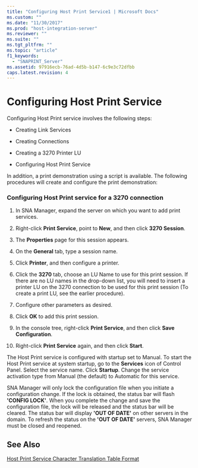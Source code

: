 ```yaml
---
title: "Configuring Host Print Service1 | Microsoft Docs"
ms.custom: ""
ms.date: "11/30/2017"
ms.prod: "host-integration-server"
ms.reviewer: ""
ms.suite: ""
ms.tgt_pltfrm: ""
ms.topic: "article"
f1_keywords: 
  - "SNAPRINT_Server"
ms.assetid: 97916ecb-76ad-4d5b-b147-6c9e3c72dfbb
caps.latest.revision: 4
---
```

# Configuring Host Print Service
Configuring Host Print service involves the following steps:  
  
-   Creating Link Services  
  
-   Creating Connections  
  
-   Creating a 3270 Printer LU  
  
-   Configuring Host Print Service  
  
 In addition, a print demonstration using a script is available. The following procedures will create and configure the print demonstration:  
  
### Configuring Host Print service for a 3270 connection  
  
1.  In SNA Manager, expand the server on which you want to add print services.  
  
2.  Right-click **Print Service**, point to **New**, and then click **3270 Session**.  
  
3.  The **Properties** page for this session appears.  
  
4.  On the **General** tab, type a session name.  
  
5.  Click **Printer**, and then configure a printer.  
  
6.  Click the **3270** tab, choose an LU Name to use for this print session. If there are no LU names in the drop-down list, you will need to insert a printer LU on the 3270 connection to be used for this print session (To create a print LU, see the earlier procedure).  
  
7.  Configure other parameters as desired.  
  
8.  Click **OK** to add this print session.  
  
9. In the console tree, right-click **Print Service**, and then click **Save Configuration**.  
  
10. Right-click **Print Service** again, and then click **Start**.  
  
 The Host Print service is configured with startup set to Manual. To start the Host Print service at system startup, go to the **Services** icon of Control Panel. Select the service name. Click **Startup**. Change the service activation type from Manual (the default) to Automatic for this service.  
  
 SNA Manager will only lock the configuration file when you initiate a configuration change. If the lock is obtained, the status bar will flash **'CONFIG LOCK'**. When you complete the change and save the configuration file, the lock will be released and the status bar will be cleared. The status bar will display **'OUT OF DATE'** on other servers in the domain. To refresh the status on the **'OUT OF DATE'** servers, SNA Manager must be closed and reopened.  
  
## See Also  
 [Host Print Service Character Translation Table Format](../HIS2010/host-print-service-character-translation-table-format2.md)